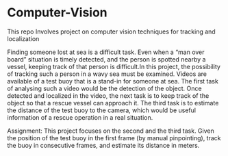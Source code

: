 # Computer-Vision
This repo Involves project on computer vision techniques for tracking and localization 


Finding someone lost at sea is a difficult task. Even when a “man over board” situation is timely detected, and the
person is spotted nearby a vessel, keeping track of that person is difficult.In this project, the possibility of tracking
such a person in a wavy sea must be examined. Videos are available of a test buoy that is a stand-in for someone at sea.
The first task of analysing such a video would be the detection of the object. Once detected and localized in the video, the
next task is to keep track of the object so that a rescue vessel can approach it. The third task is to estimate the distance of the
test buoy to the camera, which would be useful information of a rescue operation in a real situation. 


Assignment: This project focuses on the second and the third task. Given the position of the test buoy in the first frame (by manual pinpointing), track the buoy in consecutive frames, and estimate its distance in meters.

